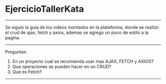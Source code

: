 # EjercicioTallerKata
------------------------------
Se siguio la guia de los videos montados en la plataforma, donde se realizo el crud de ajax, fetch y axios, ademas se agrego un poco de estilo a la pagina.

-------------------------------
Preguntas:
1. En un proyecto cual se recomienda usar mas AJAX, FETCH y AXIOS?
2. Que operaciones se pueden hacer en un CRUD?
3. Que es Fetch?
------------------------------
